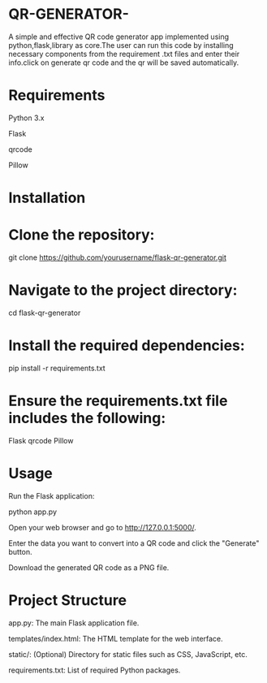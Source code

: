 # QR-GENERATOR-
A simple and effective QR code generator app implemented using python,flask,library as core.The user can run this code by installing necessary components from the requirement .txt files and enter their info.click on generate qr code and the qr will be saved automatically.

# Requirements

Python 3.x

Flask

qrcode

Pillow

# Installation

# Clone the repository:

git clone https://github.com/yourusername/flask-qr-generator.git

# Navigate to the project directory:

cd flask-qr-generator

# Install the required dependencies:

pip install -r requirements.txt

# Ensure the requirements.txt file includes the following:

Flask
qrcode
Pillow

# Usage

Run the Flask application:

python app.py

Open your web browser and go to http://127.0.0.1:5000/.

Enter the data you want to convert into a QR code and click the "Generate" button.

Download the generated QR code as a PNG file.

# Project Structure

app.py: The main Flask application file.

templates/index.html: The HTML template for the web interface.

static/: (Optional) Directory for static files such as CSS, JavaScript, etc.

requirements.txt: List of required Python packages.
